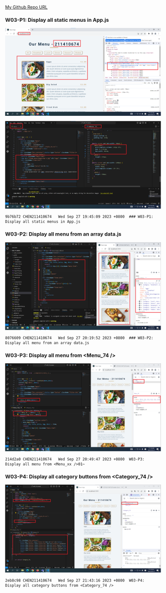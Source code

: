 [My Github Repo URL](https://github.com/CHEN211410674/1121-wp1-demo-211410674.git)

### W03-P1: Display all static menus in App.js

![](w03-p1-1.png)

![](w03-p1-2.png)

```
9b76b72 CHEN211410674   Wed Sep 27 19:45:09 2023 +0800  ### W03-P1: Display all static menus in App.js
```

### W03-P2: Display all menu from an array data.js

![](w03-p2.png)

```
8076609 CHEN211410674   Wed Sep 27 20:19:52 2023 +0800  ### W03-P2: Display all menu from an array data.js
```

### W03-P3: Display all menu from <Menu_74 />

![](w03-p3.png)

```
214d2a0 CHEN211410674   Wed Sep 27 20:49:47 2023 +0800  W03-P3: Display all menu from <Menu_xx />01~
```

### W03-P4: Display all category buttons from <Category_74 />

![](w03-p4.png)

```
2eb8c98 CHEN211410674   Wed Sep 27 21:43:16 2023 +0800  W03-P4: Display all category buttons from <Category_74 />
```
